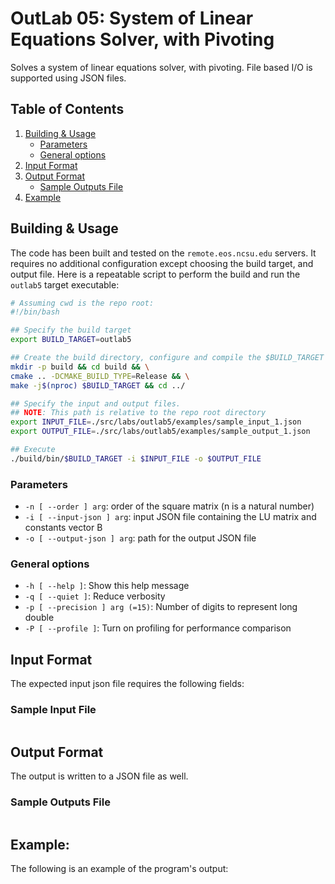 # OutLab 05: System of Linear Equations Solver, with Pivoting

Solves a system of linear equations solver, with pivoting. File based I/O is supported using JSON files.

## Table of Contents
1. [Building & Usage](#building--usage)
    - [Parameters](#parameters)
    - [General options](#general-options)
2. [Input Format](#input-format)
3. [Output Format](#output-format)
    - [Sample Outputs File](#sample-outputs-file)
4. [Example](#example)

## Building & Usage

The code has been built and tested on the `remote.eos.ncsu.edu` servers. It requires no additional
configuration except choosing the build target, and output file. Here is a repeatable script
to perform the build and run the `outlab5` target executable:

```bash
# Assuming cwd is the repo root:
#!/bin/bash

## Specify the build target
export BUILD_TARGET=outlab5

## Create the build directory, configure and compile the $BUILD_TARGET
mkdir -p build && cd build && \
cmake .. -DCMAKE_BUILD_TYPE=Release && \
make -j$(nproc) $BUILD_TARGET && cd ../

## Specify the input and output files.
## NOTE: This path is relative to the repo root directory
export INPUT_FILE=./src/labs/outlab5/examples/sample_input_1.json
export OUTPUT_FILE=./src/labs/outlab5/examples/sample_output_1.json

## Execute
./build/bin/$BUILD_TARGET -i $INPUT_FILE -o $OUTPUT_FILE
```

### Parameters

- `-n [ --order ] arg`: order of the square matrix (n is a natural number)
- `-i [ --input-json ] arg`: input JSON file containing the LU matrix and constants vector B
- `-o [ --output-json ] arg`: path for the output JSON file

### General options

- `-h [ --help ]`: Show this help message
- `-q [ --quiet ]`: Reduce verbosity
- `-p [ --precision ] arg (=15)`: Number of digits to represent long double
- `-P [ --profile ]`: Turn on profiling for performance comparison

## Input Format

The expected input json file requires the following fields:

### Sample Input File
```json
```

## Output Format

The output is written to a JSON file as well.

### Sample Outputs File
```json

```

## Example:

The following is an example of the program's output:

```shell
```
